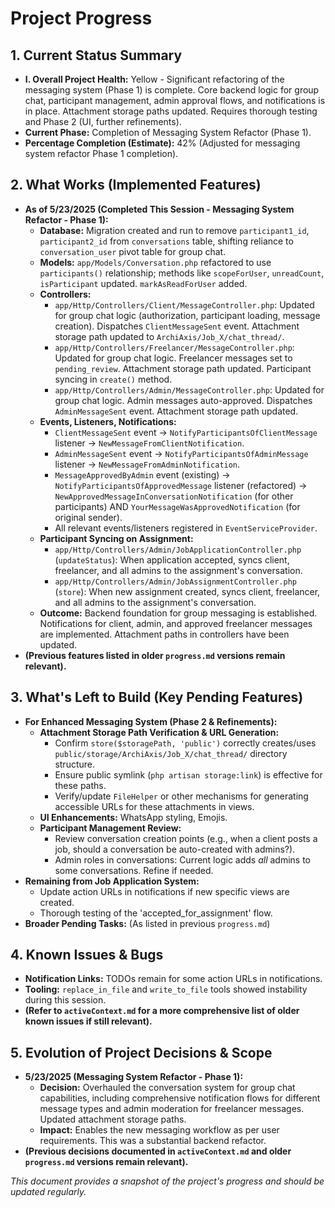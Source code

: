 # Project Progress

## 1. Current Status Summary

* **I. Overall Project Health:** Yellow - Significant refactoring of the messaging system (Phase 1) is complete. Core backend logic for group chat, participant management, admin approval flows, and notifications is in place. Attachment storage paths updated. Requires thorough testing and Phase 2 (UI, further refinements).
* **Current Phase:** Completion of Messaging System Refactor (Phase 1).
* **Percentage Completion (Estimate):** 42% (Adjusted for messaging system refactor Phase 1 completion).

## 2. What Works (Implemented Features)

* **As of 5/23/2025 (Completed This Session - Messaging System Refactor - Phase 1):**
    * **Database:** Migration created and run to remove `participant1_id`, `participant2_id` from `conversations` table, shifting reliance to `conversation_user` pivot table for group chat.
    * **Models:** `app/Models/Conversation.php` refactored to use `participants()` relationship; methods like `scopeForUser`, `unreadCount`, `isParticipant` updated. `markAsReadForUser` added.
    * **Controllers:**
        * `app/Http/Controllers/Client/MessageController.php`: Updated for group chat logic (authorization, participant loading, message creation). Dispatches `ClientMessageSent` event. Attachment storage path updated to `ArchiAxis/Job_X/chat_thread/`.
        * `app/Http/Controllers/Freelancer/MessageController.php`: Updated for group chat logic. Freelancer messages set to `pending_review`. Attachment storage path updated. Participant syncing in `create()` method.
        * `app/Http/Controllers/Admin/MessageController.php`: Updated for group chat logic. Admin messages auto-approved. Dispatches `AdminMessageSent` event. Attachment storage path updated.
    * **Events, Listeners, Notifications:**
        * `ClientMessageSent` event &rarr; `NotifyParticipantsOfClientMessage` listener &rarr; `NewMessageFromClientNotification`.
        * `AdminMessageSent` event &rarr; `NotifyParticipantsOfAdminMessage` listener &rarr; `NewMessageFromAdminNotification`.
        * `MessageApprovedByAdmin` event (existing) &rarr; `NotifyParticipantsOfApprovedMessage` listener (refactored) &rarr; `NewApprovedMessageInConversationNotification` (for other participants) AND `YourMessageWasApprovedNotification` (for original sender).
        * All relevant events/listeners registered in `EventServiceProvider`.
    * **Participant Syncing on Assignment:**
        * `app/Http/Controllers/Admin/JobApplicationController.php` (`updateStatus`): When application accepted, syncs client, freelancer, and all admins to the assignment's conversation.
        * `app/Http/Controllers/Admin/JobAssignmentController.php` (`store`): When new assignment created, syncs client, freelancer, and all admins to the assignment's conversation.
    * **Outcome:** Backend foundation for group messaging is established. Notifications for client, admin, and approved freelancer messages are implemented. Attachment paths in controllers have been updated.
* **(Previous features listed in older `progress.md` versions remain relevant).**

## 3. What's Left to Build (Key Pending Features)

* **For Enhanced Messaging System (Phase 2 & Refinements):**
    * **Attachment Storage Path Verification & URL Generation:**
        * Confirm `store($storagePath, 'public')` correctly creates/uses `public/storage/ArchiAxis/Job_X/chat_thread/` directory structure.
        * Ensure public symlink (`php artisan storage:link`) is effective for these paths.
        * Verify/update `FileHelper` or other mechanisms for generating accessible URLs for these attachments in views.
    * **UI Enhancements:** WhatsApp styling, Emojis.
    * **Participant Management Review:**
        * Review conversation creation points (e.g., when a client posts a job, should a conversation be auto-created with admins?).
        * Admin roles in conversations: Current logic adds *all* admins to some conversations. Refine if needed.
* **Remaining from Job Application System:**
    * Update action URLs in notifications if new specific views are created.
    * Thorough testing of the 'accepted_for_assignment' flow.
* **Broader Pending Tasks:** (As listed in previous `progress.md`)

## 4. Known Issues & Bugs

* **Notification Links:** TODOs remain for some action URLs in notifications.
* **Tooling:** `replace_in_file` and `write_to_file` tools showed instability during this session.
* **(Refer to `activeContext.md` for a more comprehensive list of older known issues if still relevant).**

## 5. Evolution of Project Decisions & Scope

* **5/23/2025 (Messaging System Refactor - Phase 1):**
    * **Decision:** Overhauled the conversation system for group chat capabilities, including comprehensive notification flows for different message types and admin moderation for freelancer messages. Updated attachment storage paths.
    * **Impact:** Enables the new messaging workflow as per user requirements. This was a substantial backend refactor.
* **(Previous decisions documented in `activeContext.md` and older `progress.md` versions remain relevant).**

*This document provides a snapshot of the project's progress and should be updated regularly.*
